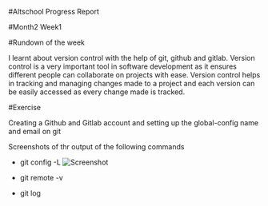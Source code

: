 <!--Heading-->
#Altschool Progress Report

#Month2 Week1 

#Rundown of the week

I learnt about version control with the help of git, github and gitlab. Version control is a very important tool in software development as it ensures different people can collaborate on projects with ease. Version control helps in tracking and managing changes made to a project and each version can be easily accessed as every change made is tracked.

#Exercise

Creating a Github and Gitlab account and setting up the global-config name and email on git

Screenshots of thr output of the following commands

* git config -L
![Screenshot](/git1.png) 

* git remote -v

* git log